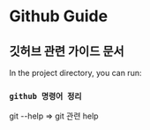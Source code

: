# Github Guide

## 깃허브 관련 가이드 문서

In the project directory, you can run:

###  `github 명령어 정리`

git --help   => git 관련 help




